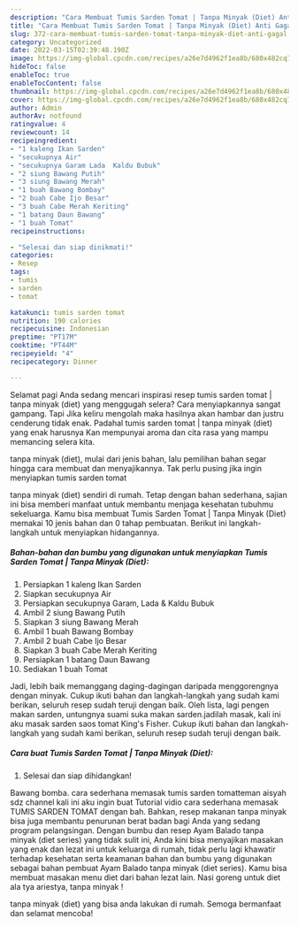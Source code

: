 ```yaml
---
description: "Cara Membuat Tumis Sarden Tomat | Tanpa Minyak (Diet) Anti Gagal"
title: "Cara Membuat Tumis Sarden Tomat | Tanpa Minyak (Diet) Anti Gagal"
slug: 372-cara-membuat-tumis-sarden-tomat-tanpa-minyak-diet-anti-gagal
category: Uncategorized
date: 2022-03-15T02:39:48.190Z
image: https://img-global.cpcdn.com/recipes/a26e7d4962f1ea8b/680x482cq70/tumis-sarden-tomat-tanpa-minyak-diet-foto-resep-utama.jpg
hideToc: false
enableToc: true
enableTocContent: false
thumbnail: https://img-global.cpcdn.com/recipes/a26e7d4962f1ea8b/680x482cq70/tumis-sarden-tomat-tanpa-minyak-diet-foto-resep-utama.jpg
cover: https://img-global.cpcdn.com/recipes/a26e7d4962f1ea8b/680x482cq70/tumis-sarden-tomat-tanpa-minyak-diet-foto-resep-utama.jpg
author: Admin
authorAv: notfound
ratingvalue: 4
reviewcount: 14
recipeingredient:
- "1 kaleng Ikan Sarden"
- "secukupnya Air"
- "secukupnya Garam Lada  Kaldu Bubuk"
- "2 siung Bawang Putih"
- "3 siung Bawang Merah"
- "1 buah Bawang Bombay"
- "2 buah Cabe Ijo Besar"
- "3 buah Cabe Merah Keriting"
- "1 batang Daun Bawang"
- "1 buah Tomat"
recipeinstructions:

- "Selesai dan siap dinikmati!"
categories:
- Resep
tags:
- tumis
- sarden
- tomat

katakunci: tumis sarden tomat 
nutrition: 190 calories
recipecuisine: Indonesian
preptime: "PT17M"
cooktime: "PT44M"
recipeyield: "4"
recipecategory: Dinner

---
```



Selamat pagi Anda sedang mencari inspirasi resep tumis sarden tomat | tanpa minyak (diet) yang menggugah selera? Cara menyiapkannya sangat gampang. Tapi Jika keliru mengolah maka hasilnya akan hambar dan justru cenderung tidak enak. Padahal tumis sarden tomat | tanpa minyak (diet) yang enak harusnya Kan mempunyai aroma dan cita rasa yang mampu memancing selera kita.

 tanpa minyak (diet), mulai dari jenis bahan, lalu pemilihan bahan segar hingga cara membuat dan menyajikannya. Tak perlu pusing jika ingin menyiapkan tumis sarden tomat 

 tanpa minyak (diet) sendiri di rumah. Tetap dengan bahan sederhana, sajian ini bisa memberi manfaat untuk membantu menjaga kesehatan tubuhmu sekeluarga. Kamu bisa membuat Tumis Sarden Tomat | Tanpa Minyak (Diet) memakai 10 jenis bahan dan 0 tahap pembuatan. Berikut ini langkah-langkah untuk menyiapkan hidangannya.

<!--inarticleads1-->

##### Bahan-bahan dan bumbu yang digunakan untuk menyiapkan Tumis Sarden Tomat | Tanpa Minyak (Diet):

1. Persiapkan 1 kaleng Ikan Sarden
1. Siapkan secukupnya Air
1. Persiapkan secukupnya Garam, Lada &amp; Kaldu Bubuk
1. Ambil 2 siung Bawang Putih
1. Siapkan 3 siung Bawang Merah
1. Ambil 1 buah Bawang Bombay
1. Ambil 2 buah Cabe Ijo Besar
1. Siapkan 3 buah Cabe Merah Keriting
1. Persiapkan 1 batang Daun Bawang
1. Sediakan 1 buah Tomat


Jadi, lebih baik memanggang daging-dagingan daripada menggorengnya dengan minyak. Cukup ikuti bahan dan langkah-langkah yang sudah kami berikan, seluruh resep sudah teruji dengan baik. Oleh lista, lagi pengen makan sarden, untungnya suami suka makan sarden.jadilah masak, kali ini aku masak sarden saos tomat King&#39;s Fisher. Cukup ikuti bahan dan langkah-langkah yang sudah kami berikan, seluruh resep sudah teruji dengan baik. 

<!--inarticleads2-->

##### Cara buat Tumis Sarden Tomat | Tanpa Minyak (Diet):


1. Selesai dan siap dihidangkan!

Bawang bomba. cara sederhana memasak tumis sarden tomatteman aisyah sdz channel kali ini aku ingin buat Tutorial vidio cara sederhana memasak TUMIS SARDEN TOMAT dengan bah. Bahkan, resep makanan tanpa minyak bisa juga membantu penurunan berat badan bagi Anda yang sedang program pelangsingan. Dengan bumbu dan resep Ayam Balado tanpa minyak (diet series) yang tidak sulit ini, Anda kini bisa menyajikan masakan yang enak dan lezat ini untuk keluarga di rumah, tidak perlu lagi khawatir terhadap kesehatan serta keamanan bahan dan bumbu yang digunakan sebagai bahan pembuat Ayam Balado tanpa minyak (diet series). Kamu bisa membuat masakan menu diet dari bahan lezat lain. Nasi goreng untuk diet ala tya ariestya, tanpa minyak ! 

 tanpa minyak (diet) yang bisa anda lakukan di rumah. Semoga bermanfaat dan selamat mencoba!
